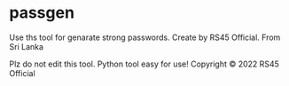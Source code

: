 # passgen
Use ths tool for genarate strong passwords. Create by RS45 Official. From Sri Lanka

Plz do not edit this tool.
Python tool easy for use!
Copyright © 2022 RS45 Official

